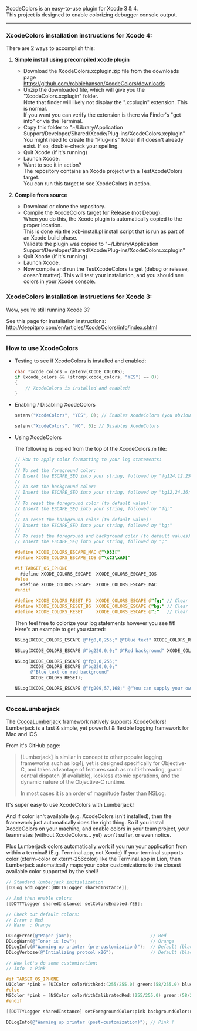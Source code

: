 XcodeColors is an easy-to-use plugin for Xcode 3 & 4.  
This project is designed to enable colorizing debugger console output.

***

### XcodeColors installation instructions for Xcode 4:

There are 2 ways to accomplish this:

1. **Simple install using precompiled xcode plugin**
    - Download the XcodeColors.xcplugin.zip file from the downloads page  
        https://github.com/robbiehanson/XcodeColors/downloads
    - Unzip the downloaded file, which will give you the "XcodeColors.xcplugin" folder.  
        Note that finder will likely not display the ".xcplugin" extension. This is normal.  
        If you want you can verify the extension is there via Finder's "get info" or via the Terminal.
    - Copy this folder to "~/Library/Application Support/Developer/Shared/Xcode/Plug-ins/XcodeColors.xcplugin"  
        You might need to create the "Plug-ins" folder if it doesn't already exist. If so, double-check your spelling.
    - Quit Xcode (if it's running)
    - Launch Xcode.
    - Want to see it in action?  
        The repository contains an Xcode project with a TestXcodeColors target.  
        You can run this target to see XcodeColors in action.

2. **Compile from source**
    - Download or clone the repository.  
    - Compile the XcodeColors target for Release (not Debug).  
        When you do this, the Xcode plugin is automatically copied to the proper location.  
        This is done via the xcb-install.pl install script that is run as part of an Xcode build phase.  
        Validate the plugin was copied to "~/Library/Application Support/Developer/Shared/Xcode/Plug-ins/XcodeColors.xcplugin"  
    - Quit Xcode (if it's running)
    - Launch Xcode.
    - Now compile and run the TestXcodeColors target (debug or release, doesn't matter).
        This will test your installation, and you should see colors in your Xcode console.

### XcodeColors installation instructions for Xcode 3:

Wow, you're still running Xcode 3?  

See this page for installation instructions:  
http://deepitpro.com/en/articles/XcodeColors/info/index.shtml

***

### How to use XcodeColors

-  Testing to see if XcodeColors is installed and enabled:

    ```objective-c
    char *xcode_colors = getenv(XCODE_COLORS);
    if (xcode_colors && (strcmp(xcode_colors, "YES") == 0))
    {
        // XcodeColors is installed and enabled!
    }
    ```

-  Enabling / Disabling XcodeColors

    ```objective-c
    setenv("XcodeColors", "YES", 0); // Enables XcodeColors (you obviously have to install it too)
    
    setenv("XcodeColors", "NO", 0); // Disables XcodeColors
    ```

- Using XcodeColors

    The following is copied from the top of the XcodeColors.m file:

    ```objective-c
    // How to apply color formatting to your log statements:
    // 
    // To set the foreground color:
    // Insert the ESCAPE_SEQ into your string, followed by "fg124,12,255;" where r=124, g=12, b=255.
    // 
    // To set the background color:
    // Insert the ESCAPE_SEQ into your string, followed by "bg12,24,36;" where r=12, g=24, b=36.
    // 
    // To reset the foreground color (to default value):
    // Insert the ESCAPE_SEQ into your string, followed by "fg;"
    // 
    // To reset the background color (to default value):
    // Insert the ESCAPE_SEQ into your string, followed by "bg;"
    // 
    // To reset the foreground and background color (to default values) in one operation:
    // Insert the ESCAPE_SEQ into your string, followed by ";"
    
    #define XCODE_COLORS_ESCAPE_MAC @"\033["
    #define XCODE_COLORS_ESCAPE_IOS @"\xC2\xA0["
    
    #if TARGET_OS_IPHONE
      #define XCODE_COLORS_ESCAPE  XCODE_COLORS_ESCAPE_IOS
    #else
      #define XCODE_COLORS_ESCAPE  XCODE_COLORS_ESCAPE_MAC
    #endif
    
    #define XCODE_COLORS_RESET_FG  XCODE_COLORS_ESCAPE @"fg;" // Clear any foreground color
    #define XCODE_COLORS_RESET_BG  XCODE_COLORS_ESCAPE @"bg;" // Clear any background color
    #define XCODE_COLORS_RESET     XCODE_COLORS_ESCAPE @";"   // Clear any foreground or background color
    ```
    
    Then feel free to colorize your log statements however you see fit!  
    Here's an example to get you started:
    
    ```objective-c
    NSLog(XCODE_COLORS_ESCAPE @"fg0,0,255;" @"Blue text" XCODE_COLORS_RESET);
    
    NSLog(XCODE_COLORS_ESCAPE @"bg220,0,0;" @"Red background" XCODE_COLORS_RESET);
    
    NSLog(XCODE_COLORS_ESCAPE @"fg0,0,255;"
          XCODE_COLORS_ESCAPE @"bg220,0,0;"
          @"Blue text on red background"
          XCODE_COLORS_RESET);
    
    NSLog(XCODE_COLORS_ESCAPE @"fg209,57,168;" @"You can supply your own RGB values!" XCODE_COLORS_RESET);
    ```

***

### CocoaLumberjack

The [CocoaLumberjack](https://github.com/robbiehanson/CocoaLumberjack) framework natively supports XcodeColors!  
Lumberjack is a fast & simple, yet powerful & flexible logging framework for Mac and iOS.

From it's GitHub page:

> [Lumberjack] is similar in concept to other popular logging frameworks such as log4j,
> yet is designed specifically for Objective-C, and takes advantage of features such as
> multi-threading, grand central dispatch (if available), lockless atomic operations,
> and the dynamic nature of the Objective-C runtime.
> 
> In most cases it is an order of magnitude faster than NSLog.

It's super easy to use XcodeColors with Lumberjack!

And if color isn't available (e.g. XcodeColors isn't installed), then the framework just automatically does the right thing. So if you install XcodeColors on your machine, and enable colors in your team project, your teammates (without XcodeColors... yet) won't suffer, or even notice.

Plus Lumberjack colors automatically work if you run your application from within a terminal! (E.g. Terminal.app, not Xcode) If your terminal supports color (xterm-color or xterm-256color) like the Terminal.app in Lion, then Lumberjack automatically maps your color customizations to the closest available color supported by the shell!

```objective-c
// Standard lumberjack initialization
[DDLog addLogger:[DDTTYLogger sharedInstance]];

// And then enable colors
[[DDTTYLogger sharedInstance] setColorsEnabled:YES];

// Check out default colors:
// Error : Red
// Warn  : Orange

DDLogError(@"Paper jam");                              // Red
DDLogWarn(@"Toner is low");                            // Orange
DDLogInfo(@"Warming up printer (pre-customization)");  // Default (black)
DDLogVerbose(@"Intializing protcol x26");              // Default (black)

// Now let's do some customization:
// Info  : Pink

#if TARGET_OS_IPHONE
UIColor *pink = [UIColor colorWithRed:(255/255.0) green:(58/255.0) blue:(159/255.0) alpha:1.0];
#else
NSColor *pink = [NSColor colorWithCalibratedRed:(255/255.0) green:(58/255.0) blue:(159/255.0) alpha:1.0];
#endif

[[DDTTYLogger sharedInstance] setForegroundColor:pink backgroundColor:nil forFlag:LOG_FLAG_INFO];

DDLogInfo(@"Warming up printer (post-customization)"); // Pink !
```
